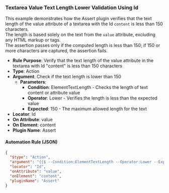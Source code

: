 ### Textarea Value Text Length Lower Validation Using Id

This example demonstrates how the Assert plugin verifies that the text length of the value attribute of a textarea with the Id `content` is less than 150 characters.  
The length is based solely on the text from the `value` attribute, excluding any HTML markup or tags.  
The assertion passes only if the computed length is less than 150; if 150 or more characters are captured, the assertion fails.

- **Rule Purpose**: Verify that the text length of the value attribute in the textarea with Id "content" is less than 150 characters  
- **Type**: Action  
- **Argument**: Check if the text length is lower than 150  
  - **Parameters**:  
    - **Condition**: ElementTextLength - Checks the length of text content or attribute value  
    - **Operator**: Lower - Verifies the length is less than the expected value  
    - **Expected**: 150 - The maximum allowed length for the text  
- **Locator**: Id  
- **On Attribute**: value  
- **On Element**: content  
- **Plugin Name**: Assert  

#### Automation Rule (JSON)

```json
{
  "$type": "Action",
  "argument": "{{$ --Condition:ElementTextLength --Operator:Lower --Expected:150}}",
  "locator": "Id",
  "onAttribute": "value",
  "onElement": "content",
  "pluginName": "Assert"
}
```

